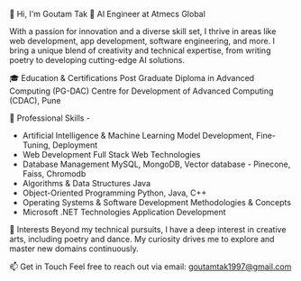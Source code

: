 👋 Hi, I'm Goutam Tak
🚀 AI Engineer at Atmecs Global

With a passion for innovation and a diverse skill set, I thrive in areas like web development, app development, software engineering, and more. I bring a unique blend of creativity and technical expertise, from writing poetry to developing cutting-edge AI solutions.

🎓 Education & Certifications
Post Graduate Diploma in Advanced Computing (PG-DAC)
Centre for Development of Advanced Computing (CDAC), Pune

💼 Professional Skills - 
- Artificial Intelligence & Machine Learning
  Model Development, Fine-Tuning, Deployment
- Web Development
  Full Stack Web Technologies
- Database Management
  MySQL, MongoDB, Vector database - Pinecone, Faiss, Chromodb
- Algorithms & Data Structures
  Java
- Object-Oriented Programming
  Python, Java, C++
- Operating Systems & Software Development
  Methodologies & Concepts
- Microsoft .NET Technologies
  Application Development
  
🌱 Interests
Beyond my technical pursuits, I have a deep interest in creative arts, including poetry and dance. My curiosity drives me to explore and master new domains continuously.

📫 Get in Touch
Feel free to reach out via email: goutamtak1997@gmail.com
